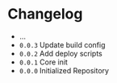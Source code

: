 # Changelog

* ...
* `0.0.3` Update build config
* `0.0.2` Add deploy scripts
* `0.0.1` Core init
* `0.0.0` Initialized Repository
